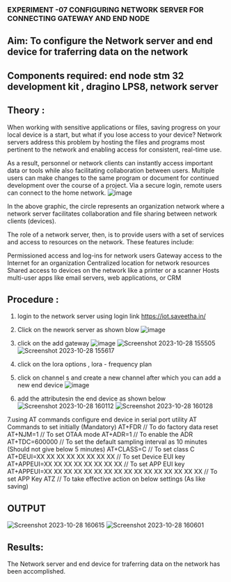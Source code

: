  ### EXPERIMENT -07 CONFIGURING NETWORK SERVER FOR CONNECTING GATEWAY AND END NODE 
 
## Aim: To  configure  the Network server and end device for traferring data on the network
## Components required: end node stm 32 development kit , dragino LPS8, network server 

## Theory :
When working with sensitive applications or files, saving progress on your local device is a start, but what if you lose access to your device? Network servers address this problem by hosting the files and programs most pertinent to the network and enabling access for consistent, real-time use. 

As a result, personnel or network clients can instantly access important data or tools while also facilitating collaboration between users. Multiple users can make changes to the same program or document for continued development over the course of a project. Via a secure login, remote users can connect to the home network.
![image](https://github.com/vasanthkumarch/EXPERIMENT-07-CONFIGURING-NETWORK-SERVER-FOR-CONNECTING-GATEWAY-AND-END-NODE-/assets/36288975/59db9b76-ddd5-4d6a-9075-8db233f5e479)


In the above graphic, the circle represents an organization network where a network server facilitates collaboration and file sharing between network clients (devices).

 The role of a network server, then, is to provide users with a set of services and access to resources on the network. These features include:

Permissioned access and log-ins for network users Gateway access to the Internet for an organization Centralized location for network resources  Shared access to devices on the network like a printer or a scanner Hosts multi-user apps like email servers, web applications, or CRM

## Procedure :

 1. login to the network server using login link  https://iot.saveetha.in/
 2. Click on the nework server as shown blow 
 ![image](https://github.com/vasanthkumarch/EXPERIMENT-07-CONFIGURING-NETWORK-SERVER-FOR-CONNECTING-GATEWAY-AND-END-NODE-/assets/36288975/1bd434ca-1426-4102-8384-94473483543e)
 3. click on the add gateway 
 ![image](https://github.com/vasanthkumarch/EXPERIMENT-07-CONFIGURING-NETWORK-SERVER-FOR-CONNECTING-GATEWAY-AND-END-NODE-/assets/36288975/47c2e08d-6598-4437-8b07-f213d6f3b8ac)
![Screenshot 2023-10-28 155505](https://github.com/NaveenM-IOT0804/EXPERIMENT-07-CONFIGURING-NETWORK-SERVER-FOR-CONNECTING-GATEWAY-AND-END-NODE-/assets/117974950/9e13ec63-827c-4a03-8c37-9e6c43452b54)
![Screenshot 2023-10-28 155617](https://github.com/NaveenM-IOT0804/EXPERIMENT-07-CONFIGURING-NETWORK-SERVER-FOR-CONNECTING-GATEWAY-AND-END-NODE-/assets/117974950/f5ac1d25-5a26-4991-b82c-39e192bfd813)


4. click on the lora options , lora - frequency plan 
5. click on channel s and create a new channel after which you can add a new end device 
![image](https://github.com/vasanthkumarch/EXPERIMENT-07-CONFIGURING-NETWORK-SERVER-FOR-CONNECTING-GATEWAY-AND-END-NODE-/assets/36288975/1fb72be5-e48d-4cde-a329-0cfb0d29070f)
6. add the attributesin the end device as  shown below 
![Screenshot 2023-10-28 160112](https://github.com/NaveenM-IOT0804/EXPERIMENT-07-CONFIGURING-NETWORK-SERVER-FOR-CONNECTING-GATEWAY-AND-END-NODE-/assets/117974950/856cea3c-0d5b-4eb4-82de-644a8e67f3b9)
![Screenshot 2023-10-28 160128](https://github.com/NaveenM-IOT0804/EXPERIMENT-07-CONFIGURING-NETWORK-SERVER-FOR-CONNECTING-GATEWAY-AND-END-NODE-/assets/117974950/1c0218cb-a77f-44e6-88b8-93863b51b4b0)

7.using AT commands configure end device in serial port utility
AT Commands to set initially (Mandatory)
 AT+FDR // To do factory data reset
 AT+NJM=1 // To set OTAA mode
 AT+ADR=1 // To enable the ADR
 AT+TDC=600000 // To set the default sampling interval as 10 minutes
(Should not give below 5 minutes)
 AT+CLASS=C // To set class C
 AT+DEUI=XX XX XX XX XX XX XX XX // To set Device EUI key
 AT+APPEUI=XX XX XX XX XX XX XX XX // To set APP EUI key
 AT+APPEUI=XX XX XX XX XX XX XX XX XX XX XX XX XX XX XX XX //
To set APP Key
 ATZ // To take effective action on below settings (As like saving)



## OUTPUT 

![Screenshot 2023-10-28 160615](https://github.com/NaveenM-IOT0804/EXPERIMENT-07-CONFIGURING-NETWORK-SERVER-FOR-CONNECTING-GATEWAY-AND-END-NODE-/assets/117974950/fc93be70-36f2-4751-9547-aea63a40ae06)
![Screenshot 2023-10-28 160601](https://github.com/NaveenM-IOT0804/EXPERIMENT-07-CONFIGURING-NETWORK-SERVER-FOR-CONNECTING-GATEWAY-AND-END-NODE-/assets/117974950/4b6786e3-4899-45fc-9cde-0bf1ee72cc1a)




## Results: 

  The Network server and end device for traferring data on the network has been accomplished.
